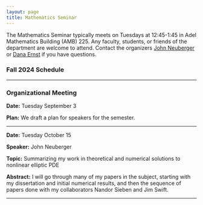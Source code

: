 ```yaml
---
layout: page
title: Mathematics Seminar
---
```


The Mathematics Seminar typically meets on Tuesdays at 12:45-1:45 in Adel Mathematics Building (AMB) 225.  Any faculty, students, or friends of the department are welcome to attend. Contact the organizers [John Neuberger](mailto:John.Neuberger@nau.edu) or [Dana Ernst](mailto:dana.ernst@nau.edu) if you have questions.

### Fall 2024 Schedule

<hr>

### Organizational Meeting

**Date:** Tuesday September 3

**Plan:** We draft a plan for speakers for the semester.

<hr>

**Date:** Tuesday October 15

**Speaker:** John Neuberger

**Topic:** Summarizing my work in theoretical and numerical solutions to nonlinear elliptic PDE

**Abstract:** I will go through many of my papers in the subject, starting with my dissertation and initial numerical results, and then the sequence of papers done with my collaborators Nandor Sieben and Jim Swift.

<hr>
